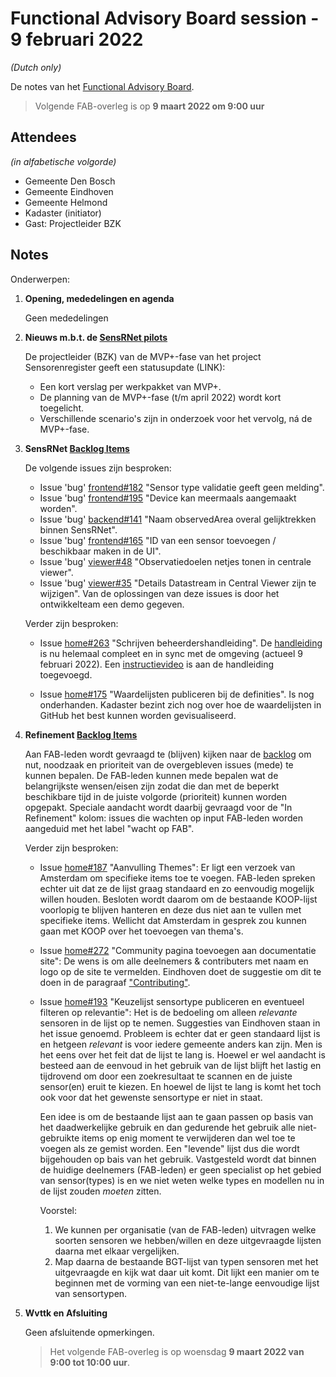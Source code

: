 # Functional Advisory Board session - 9 februari 2022

_(Dutch only)_

De notes van het [Functional Advisory Board](../FAB.md).

> Volgende FAB-overleg is op **9 maart 2022 om 9:00 uur**

## Attendees

_(in alfabetische volgorde)_

- Gemeente Den Bosch
- Gemeente Eindhoven
- Gemeente Helmond
- Kadaster (initiator)
- Gast: Projectleider BZK

## Notes

Onderwerpen:

1. **Opening, mededelingen en agenda**
   
     Geen mededelingen
         
2. **Nieuws m.b.t. de [SensRNet pilots](https://kadaster-labs.github.io/sensrnet-home/Pilots/)**

     De projectleider (BZK) van de MVP+-fase van het project Sensorenregister geeft een statusupdate (LINK):
     - Een kort verslag per werkpakket van MVP+.
     - De planning van de MVP+-fase (t/m april 2022) wordt kort toegelicht.
     - Verschillende scenario's zijn in onderzoek voor het vervolg, ná de MVP+-fase.

3. **SensRNet [Backlog Items](https://github.com/orgs/kadaster-labs/projects/1)**
     
     De volgende issues zijn besproken:
     - Issue 'bug' [frontend#182](https://github.com/kadaster-labs/sensrnet-registry-frontend/issues/182) "Sensor type validatie geeft geen melding".
     - Issue 'bug' [frontend#195](https://github.com/kadaster-labs/sensrnet-registry-frontend/issues/195) "Device kan meermaals aangemaakt worden".
     - Issue 'bug' [backend#141](https://github.com/kadaster-labs/sensrnet-registry-backend/issues/141) "Naam observedArea overal gelijktrekken binnen SensRNet".
     - Issue 'bug' [frontend#165](https://github.com/kadaster-labs/sensrnet-registry-frontend/issues/165) "ID van een sensor toevoegen / beschikbaar maken in de UI".
     - Issue 'bug' [viewer#48](https://github.com/kadaster-labs/sensrnet-central-viewer/issues/48) "Observatiedoelen netjes tonen in centrale viewer".
     - Issue 'bug' [viewer#35](https://github.com/kadaster-labs/sensrnet-central-viewer/issues/35) "Details Datastream in Central Viewer zijn te wijzigen".
     Van de oplossingen van deze issues is door het ontwikkelteam een demo gegeven.
     
     Verder zijn besproken:
     
     - Issue [home#263](https://github.com/kadaster-labs/sensrnet-home/issues/263) "Schrijven beheerdershandleiding".
       De [handleiding](https://kadaster-labs.github.io/sensrnet-home/UserManualNL/) is nu helemaal compleet en in sync met de omgeving (actueel 9 februari 2022). Een [instructievideo](https://youtu.be/CvgTUXexfT4) is aan de handleiding toegevoegd.
     
     - Issue [home#175](https://github.com/kadaster-labs/sensrnet-home/issues/175) "Waardelijsten publiceren bij de definities".
       Is nog onderhanden. Kadaster bezint zich nog over hoe de waardelijsten in GitHub het best kunnen worden gevisualiseerd.
     
4. **Refinement [Backlog Items](https://github.com/orgs/kadaster-labs/projects/1)**
     
     Aan FAB-leden wordt gevraagd te (blijven) kijken naar de [backlog]((https://github.com/orgs/kadaster-labs/projects/1)) om nut, noodzaak en prioriteit van de overgebleven issues (mede) te kunnen bepalen. De FAB-leden kunnen mede bepalen wat de belangrijkste wensen/eisen zijn zodat die dan met de beperkt beschikbare tijd in de juiste volgorde (prioriteit) kunnen worden opgepakt. Speciale aandacht wordt daarbij gevraagd voor de "In Refinement" kolom: issues die wachten op input FAB-leden worden aangeduid met het label "wacht op FAB".
     
     Verder zijn besproken:
     
     - Issue [home#187](https://github.com/kadaster-labs/sensrnet-home/issues/187) "Aanvulling Themes":
       Er ligt een verzoek van Amsterdam om specifieke items toe te voegen. FAB-leden spreken echter uit dat ze de lijst graag standaard en zo eenvoudig mogelijk willen houden. Besloten wordt daarom om de bestaande KOOP-lijst voorlopig te blijven hanteren en deze dus niet aan te vullen met specifieke items. Wellicht dat Amsterdam in gesprek zou kunnen gaan met KOOP over het toevoegen van thema's.

     - Issue [home#272](https://github.com/kadaster-labs/sensrnet-home/issues/272) "Community pagina toevoegen aan documentatie site":
       De wens is om alle deelnemers & contributers met naam en logo op de site te vermelden. Eindhoven doet de suggestie om dit te doen in de paragraaf ["Contributing"](https://kadaster-labs.github.io/sensrnet-home/#contributing).
     
     - Issue [home#193](https://github.com/kadaster-labs/sensrnet-home/issues/193) "Keuzelijst sensortype publiceren en eventueel filteren op relevantie":
       Het is de bedoeling om alleen _relevante_ sensoren in de lijst op te nemen. Suggesties van Eindhoven staan in het issue genoemd. Probleem is echter dat er geen standaard lijst is en hetgeen _relevant_ is voor iedere gemeente anders kan zijn. Men is het eens over het feit dat de lijst te lang is. Hoewel er wel aandacht is besteed aan de eenvoud in het gebruik van de lijst blijft het lastig en tijdrovend om door een zoekresultaat te scannen en de juiste sensor(en) eruit te kiezen. En hoewel de lijst te lang is komt het toch ook voor dat het gewenste sensortype er niet in staat.
       
       Een idee is om de bestaande lijst aan te gaan passen op basis van het daadwerkelijke gebruik en dan gedurende het gebruik alle niet-gebruikte items op enig moment te verwijderen dan wel toe te voegen als ze gemist worden. Een "levende" lijst dus die wordt bijgehouden op bais van het gebruik. Vastgesteld wordt dat binnen de huidige deelnemers (FAB-leden) er geen specialist op het gebied van sensor(types) is en we niet weten welke types en modellen nu in de lijst zouden _moeten_ zitten.
       
       Voorstel:
       1. We kunnen per organisatie (van de FAB-leden) uitvragen welke soorten sensoren we hebben/willen en deze uitgevraagde lijsten daarna met elkaar vergelijken.
       2. Map daarna de bestaande BGT-lijst van typen sensoren met het uitgevraagde en kijk wat daar uit komt.
       Dit lijkt een manier om te beginnen met de vorming van een niet-te-lange eenvoudige lijst van sensortypen.

5. **Wvttk en Afsluiting**

     Geen afsluitende opmerkingen.
     
     > Het volgende FAB-overleg is op woensdag **9 maart 2022 van 9:00 tot 10:00 uur**.
